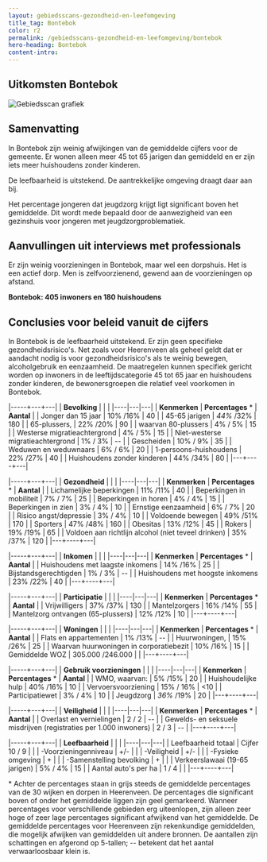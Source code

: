 ```yaml
---
layout: gebiedsscans-gezondheid-en-leefomgeving
title_tag: Bontebok
color: r2
permalink: /gebiedsscans-gezondheid-en-leefomgeving/bontebok
hero-heading: Bontebok
content-intro:
---
```

## Uitkomsten Bontebok

![Gebiedsscan grafiek](/uploads/Grafieken_Gebiedsscans_Dorpen-03.png)

## Samenvatting
In Bontebok zijn weinig afwijkingen van de gemiddelde cijfers voor de gemeente.  Er wonen  alleen meer 45 tot 65 jarigen dan gemiddeld en er zijn iets meer huishoudens zonder kinderen.

De leefbaarheid is uitstekend. De aantrekkelijke omgeving draagt daar aan bij.

Het percentage jongeren dat jeugdzorg krijgt ligt significant boven het gemiddelde. Dit wordt mede bepaald door de aanwezigheid van een  gezinshuis voor jongeren met jeugdzorgproblematiek.

## Aanvullingen uit interviews met professionals

Er zijn weinig voorzieningen in Bontebok, maar wel een dorpshuis. Het is een actief dorp. Men is zelfvoorzienend, gewend aan de voorzieningen op afstand.

**Bontebok: 405 inwoners en 180 huishoudens**

## Conclusies voor beleid vanuit de cijfers
In Bontebok is de leefbaarheid uitstekend. Er zijn geen specifieke gezondheidsrisico's. Net zoals voor Heerenveen als geheel geldt dat er aandacht nodig is voor gezondheidsrisico's als te weinig bewegen, alcoholgebruik en eenzaamheid. De maatregelen kunnen specifiek gericht worden op inwoners in de leeftijdscategorie 45 tot 65 jaar en huishoudens zonder kinderen, de bewonersgroepen die  relatief veel voorkomen in Bontebok.

|-----+---+---|
|  **Bevolking**  |  |    |
|----|---|---|
| **Kenmerken**  | **Percentages** * | **Aantal** |
| Jonger dan 15 jaar                                  | 10% /16% | 40 |
| 45-65 jarigen                                       | _44%_ /32% | 180 |
| 65-plussers,                                        | 22% /20% | 90 |
| waarvan 80-plussers                                 | 4% / 5% | 15 |
| Westerse migratieachtergrond                        | 4% / 5% | 15 |
| Niet-westerse migratieachtergrond                   | 1% / 3% | -- |
| Gescheiden                                          | 10% / 9% | 35 |
| Weduwen en weduwnaars                               | 6% / 6% | 20 |
| 1-persoons-huishoudens                              | 22% /27% | 40 |
| Huishoudens zonder kinderen                         | 44% /34%  | 80 |
|---+----+---|

|-----+---+---|
| **Gezondheid** |     |     |
|----|---|---|
| **Kenmerken** | **Percentages** * | **Aantal** |
| Lichamelijke beperkingen                            |  11% /11%    |  40   |
| Beperkingen in mobiliteit                           |  7% / 7%   |  25   |
| Beperkingen in horen                                |  4% / 4%   |  15   |
| Beperkingen in zien                                 |  3% / 4%   |  10   |
| Ernstige eenzaamheid                                |  6% / 7%   |  20   |
| Risico angst/depressie                              |  3% / 4%   |  10   |
| Voldoende bewegen                                   |  49% /51%   |  170   |
| Sporters                                            |  47% /48%   |  160   |
| Obesitas                                            |  13% /12%   |  45   |
| Rokers                                              |  19% /19%   |  65   |
| Voldoen aan richtlijn alcohol (niet teveel drinken) |  35% /37%    |  120   |
|---+----+---|

|-----+---+---|
| **Inkomen** |     |     |
|----|---|---|
| **Kenmerken**    | **Percentages** * | **Aantal** |
| Huishoudens met laagste inkomens                    |  14% /16%      |   25      |
| Bijstandsgerechtigden                               |  1% / 3%      |   --      |
| Huishoudens met hoogste inkomens                    |  23% /22%      |   40      |
|---+----+---|

|-----+---+---|
| **Participatie** |     |     |
|----|---|---|
| **Kenmerken**  | **Percentages** * | **Aantal** |
| Vrijwilligers                                       |  37% /37%      |   130      |
| Mantelzorgers                                       |  16% /14%      |   55      |
| Mantelzorg ontvangen (65-plussers)                  |  12% /12%     |   10      |
|---+----+---|

|-----+---+---|
| **Woningen** |     |     |
|----|---|---|
| **Kenmerken** | **Percentages** * | **Aantal** |
| Flats en appartementen                              | 1% /13% |  -- |
| Huurwoningen,                                       | 15% /26% |  25 |
| Waarvan huurwoningen in corporatiebezit             | 10% /16% |  15 |
| Gemiddelde WOZ                                      | 305.000 /246.000 |      |
|---+----+---|

|-----+---+---|
| **Gebruik voorzieningen** |     |     |
|----|---|---|
| **Kenmerken** | **Percentages** * | **Aantal** |
| WMO, waarvan:                                       | 5% /15% | 20 |
| Huishoudelijke hulp                                 | 40% /16% | 10 |
| Vervoersvoorziening                                 | 15% / 16% | <10 |
| Participatiewet                                     | 3% / 4% | 10 |
| Jeugdzorg                                           | _36%_ /19% | 20 |
|---+----+---|

|-----+---+---|
| **Veiligheid** |     |     |
|----|---|---|
| **Kenmerken** | **Percentages** * | **Aantal** |
| Overlast en vernielingen                                           | 2 / 2 | -- |
| Gewelds- en seksuele misdrijven (registraties per 1.000 inwoners)  | 2 / 3 | -- |
|---+----+---|

|-----+---+---|
| **Leefbaarheid** |     |     |
|----|---|---|
| Leefbaarheid totaal                                | Cijfer 10 / 9 |                     |
| -Voorzieningenniveau                               | +/- |                     |
| -Veiligheid                                        | +/- |  |
| -Fysieke omgeving                                  | + |                     |
| -Samenstelling bevolking                           | + |                     |
| Verkeerslawaai (19-65 jarigen)                     | 5% / 4% |   15                  |
| Aantal auto's per ha                               | 1 / 4 |                     |
|---+----+---|

\* Achter de percentages staan in grijs steeds de gemiddelde percentages van de 30 wijken en dorpen in Heerenveen. De percentages die significant boven of onder het gemiddelde liggen zijn geel gemarkeerd. Wanneer percentages voor verschillende gebieden erg uiteenlopen, zijn alleen zeer hoge of zeer lage percentages significant afwijkend van het gemiddelde. De gemiddelde percentages voor Heerenveen zijn rekenkundige gemiddelden, die mogelijk afwijken van gemiddelden uit andere bronnen. De aantallen zijn schattingen en afgerond op 5-tallen; -- betekent dat het aantal verwaarloosbaar klein is.
